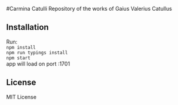#Carmina Catulli
Repository of the works of Gaius Valerius Catullus
## Installation
Run:<br>
`npm install`<br>
`npm run typings install`<br>
`npm start`<br>
app will load on port :1701
## License
MIT License

